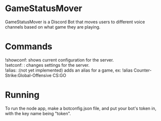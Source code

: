 # GameStatusMover
GameStatusMover is a Discord Bot that moves users to different voice channels based on what game they are playing.
# Commands
!showconf: shows current configuration for the server.  
!setconf: <setting> <value>: changes settings for the server.  
!alias: <game> <alias>:(not yet implemented) adds an alias for a game, ex: !alias Counter-Strike:Global-Offensive CS:GO
# Running
To run the node app, make a botconfig.json file, and put your bot's token in, with the key name being "token".
